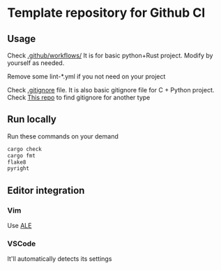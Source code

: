 # Template repository for Github CI

## Usage

Check [.github/workflows/](.github/workflows/)
It is for basic python+Rust project. Modify by yourself as needed.

Remove some lint-*.yml if you not need on your project

Check [.gitignore](.gitignore) file.
It is also basic gitignore file for C + Python project.
Check [This repo][gitignore] to find gitignore for another type

[gitignore]: https://github.com/github/gitignore


## Run locally

Run these commands on your demand

```sh
cargo check
cargo fmt
flake8
pyright
```


## Editor integration

### Vim

Use [ALE](https://github.com/dense-analysis/ale)

### VSCode

It'll automatically detects its settings

